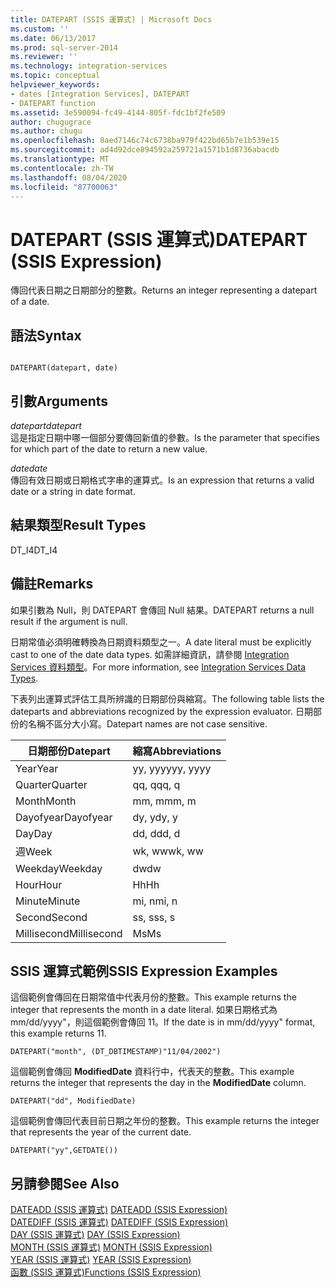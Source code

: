 ```yaml
---
title: DATEPART (SSIS 運算式) | Microsoft Docs
ms.custom: ''
ms.date: 06/13/2017
ms.prod: sql-server-2014
ms.reviewer: ''
ms.technology: integration-services
ms.topic: conceptual
helpviewer_keywords:
- dates [Integration Services], DATEPART
- DATEPART function
ms.assetid: 3e590094-fc49-4144-805f-fdc1bf2fe509
author: chugugrace
ms.author: chugu
ms.openlocfilehash: 8aed7146c74c6738ba979f422bd65b7e1b539e15
ms.sourcegitcommit: ad4d92dce894592a259721a1571b1d8736abacdb
ms.translationtype: MT
ms.contentlocale: zh-TW
ms.lasthandoff: 08/04/2020
ms.locfileid: "87700063"
---
```

# <a name="datepart-ssis-expression"></a><span data-ttu-id="db5ce-102">DATEPART (SSIS 運算式)</span><span class="sxs-lookup"><span data-stu-id="db5ce-102">DATEPART (SSIS Expression)</span></span>
  <span data-ttu-id="db5ce-103">傳回代表日期之日期部分的整數。</span><span class="sxs-lookup"><span data-stu-id="db5ce-103">Returns an integer representing a datepart of a date.</span></span>  
  
## <a name="syntax"></a><span data-ttu-id="db5ce-104">語法</span><span class="sxs-lookup"><span data-stu-id="db5ce-104">Syntax</span></span>  
  
```  
  
DATEPART(datepart, date)  
```  
  
## <a name="arguments"></a><span data-ttu-id="db5ce-105">引數</span><span class="sxs-lookup"><span data-stu-id="db5ce-105">Arguments</span></span>  
 <span data-ttu-id="db5ce-106">*datepart*</span><span class="sxs-lookup"><span data-stu-id="db5ce-106">*datepart*</span></span>  
 <span data-ttu-id="db5ce-107">這是指定日期中哪一個部分要傳回新值的參數。</span><span class="sxs-lookup"><span data-stu-id="db5ce-107">Is the parameter that specifies for which part of the date to return a new value.</span></span>  
  
 <span data-ttu-id="db5ce-108">*date*</span><span class="sxs-lookup"><span data-stu-id="db5ce-108">*date*</span></span>  
 <span data-ttu-id="db5ce-109">傳回有效日期或日期格式字串的運算式。</span><span class="sxs-lookup"><span data-stu-id="db5ce-109">Is an expression that returns a valid date or a string in date format.</span></span>  
  
## <a name="result-types"></a><span data-ttu-id="db5ce-110">結果類型</span><span class="sxs-lookup"><span data-stu-id="db5ce-110">Result Types</span></span>  
 <span data-ttu-id="db5ce-111">DT_I4</span><span class="sxs-lookup"><span data-stu-id="db5ce-111">DT_I4</span></span>  
  
## <a name="remarks"></a><span data-ttu-id="db5ce-112">備註</span><span class="sxs-lookup"><span data-stu-id="db5ce-112">Remarks</span></span>  
 <span data-ttu-id="db5ce-113">如果引數為 Null，則 DATEPART 會傳回 Null 結果。</span><span class="sxs-lookup"><span data-stu-id="db5ce-113">DATEPART returns a null result if the argument is null.</span></span>  
  
 <span data-ttu-id="db5ce-114">日期常值必須明確轉換為日期資料類型之一。</span><span class="sxs-lookup"><span data-stu-id="db5ce-114">A date literal must be explicitly cast to one of the date data types.</span></span> <span data-ttu-id="db5ce-115">如需詳細資訊，請參閱 [Integration Services 資料類型](../data-flow/integration-services-data-types.md)。</span><span class="sxs-lookup"><span data-stu-id="db5ce-115">For more information, see [Integration Services Data Types](../data-flow/integration-services-data-types.md).</span></span>  
  
 <span data-ttu-id="db5ce-116">下表列出運算式評估工具所辨識的日期部份與縮寫。</span><span class="sxs-lookup"><span data-stu-id="db5ce-116">The following table lists the dateparts and abbreviations recognized by the expression evaluator.</span></span> <span data-ttu-id="db5ce-117">日期部份的名稱不區分大小寫。</span><span class="sxs-lookup"><span data-stu-id="db5ce-117">Datepart names are not case sensitive.</span></span>  
  
|<span data-ttu-id="db5ce-118">日期部份</span><span class="sxs-lookup"><span data-stu-id="db5ce-118">Datepart</span></span>|<span data-ttu-id="db5ce-119">縮寫</span><span class="sxs-lookup"><span data-stu-id="db5ce-119">Abbreviations</span></span>|  
|--------------|-------------------|  
|<span data-ttu-id="db5ce-120">Year</span><span class="sxs-lookup"><span data-stu-id="db5ce-120">Year</span></span>|<span data-ttu-id="db5ce-121">yy, yyyy</span><span class="sxs-lookup"><span data-stu-id="db5ce-121">yy, yyyy</span></span>|  
|<span data-ttu-id="db5ce-122">Quarter</span><span class="sxs-lookup"><span data-stu-id="db5ce-122">Quarter</span></span>|<span data-ttu-id="db5ce-123">qq, q</span><span class="sxs-lookup"><span data-stu-id="db5ce-123">qq, q</span></span>|  
|<span data-ttu-id="db5ce-124">Month</span><span class="sxs-lookup"><span data-stu-id="db5ce-124">Month</span></span>|<span data-ttu-id="db5ce-125">mm, m</span><span class="sxs-lookup"><span data-stu-id="db5ce-125">mm, m</span></span>|  
|<span data-ttu-id="db5ce-126">Dayofyear</span><span class="sxs-lookup"><span data-stu-id="db5ce-126">Dayofyear</span></span>|<span data-ttu-id="db5ce-127">dy, y</span><span class="sxs-lookup"><span data-stu-id="db5ce-127">dy, y</span></span>|  
|<span data-ttu-id="db5ce-128">Day</span><span class="sxs-lookup"><span data-stu-id="db5ce-128">Day</span></span>|<span data-ttu-id="db5ce-129">dd, d</span><span class="sxs-lookup"><span data-stu-id="db5ce-129">dd, d</span></span>|  
|<span data-ttu-id="db5ce-130">週</span><span class="sxs-lookup"><span data-stu-id="db5ce-130">Week</span></span>|<span data-ttu-id="db5ce-131">wk, ww</span><span class="sxs-lookup"><span data-stu-id="db5ce-131">wk, ww</span></span>|  
|<span data-ttu-id="db5ce-132">Weekday</span><span class="sxs-lookup"><span data-stu-id="db5ce-132">Weekday</span></span>|<span data-ttu-id="db5ce-133">dw</span><span class="sxs-lookup"><span data-stu-id="db5ce-133">dw</span></span>|  
|<span data-ttu-id="db5ce-134">Hour</span><span class="sxs-lookup"><span data-stu-id="db5ce-134">Hour</span></span>|<span data-ttu-id="db5ce-135">Hh</span><span class="sxs-lookup"><span data-stu-id="db5ce-135">Hh</span></span>|  
|<span data-ttu-id="db5ce-136">Minute</span><span class="sxs-lookup"><span data-stu-id="db5ce-136">Minute</span></span>|<span data-ttu-id="db5ce-137">mi, n</span><span class="sxs-lookup"><span data-stu-id="db5ce-137">mi, n</span></span>|  
|<span data-ttu-id="db5ce-138">Second</span><span class="sxs-lookup"><span data-stu-id="db5ce-138">Second</span></span>|<span data-ttu-id="db5ce-139">ss, s</span><span class="sxs-lookup"><span data-stu-id="db5ce-139">ss, s</span></span>|  
|<span data-ttu-id="db5ce-140">Millisecond</span><span class="sxs-lookup"><span data-stu-id="db5ce-140">Millisecond</span></span>|<span data-ttu-id="db5ce-141">Ms</span><span class="sxs-lookup"><span data-stu-id="db5ce-141">Ms</span></span>|  
  
## <a name="ssis-expression-examples"></a><span data-ttu-id="db5ce-142">SSIS 運算式範例</span><span class="sxs-lookup"><span data-stu-id="db5ce-142">SSIS Expression Examples</span></span>  
 <span data-ttu-id="db5ce-143">這個範例會傳回在日期常值中代表月份的整數。</span><span class="sxs-lookup"><span data-stu-id="db5ce-143">This example returns the integer that represents the month in a date literal.</span></span> <span data-ttu-id="db5ce-144">如果日期格式為 mm/dd/yyyy"，則這個範例會傳回 11。</span><span class="sxs-lookup"><span data-stu-id="db5ce-144">If the date is in mm/dd/yyyy" format, this example returns 11.</span></span>  
  
```  
DATEPART("month", (DT_DBTIMESTAMP)"11/04/2002")  
```  
  
 <span data-ttu-id="db5ce-145">這個範例會傳回 **ModifiedDate** 資料行中，代表天的整數。</span><span class="sxs-lookup"><span data-stu-id="db5ce-145">This example returns the integer that represents the day in the **ModifiedDate** column.</span></span>  
  
```  
DATEPART("dd", ModifiedDate)  
```  
  
 <span data-ttu-id="db5ce-146">這個範例會傳回代表目前日期之年份的整數。</span><span class="sxs-lookup"><span data-stu-id="db5ce-146">This example returns the integer that represents the year of the current date.</span></span>  
  
```  
DATEPART("yy",GETDATE())  
```  
  
## <a name="see-also"></a><span data-ttu-id="db5ce-147">另請參閱</span><span class="sxs-lookup"><span data-stu-id="db5ce-147">See Also</span></span>  
 <span data-ttu-id="db5ce-148">[DATEADD &#40;SSIS 運算式&#41;](dateadd-ssis-expression.md) </span><span class="sxs-lookup"><span data-stu-id="db5ce-148">[DATEADD &#40;SSIS Expression&#41;](dateadd-ssis-expression.md) </span></span>  
 <span data-ttu-id="db5ce-149">[DATEDIFF &#40;SSIS 運算式&#41;](datediff-ssis-expression.md) </span><span class="sxs-lookup"><span data-stu-id="db5ce-149">[DATEDIFF &#40;SSIS Expression&#41;](datediff-ssis-expression.md) </span></span>  
 <span data-ttu-id="db5ce-150">[DAY &#40;SSIS 運算式&#41;](day-ssis-expression.md) </span><span class="sxs-lookup"><span data-stu-id="db5ce-150">[DAY &#40;SSIS Expression&#41;](day-ssis-expression.md) </span></span>  
 <span data-ttu-id="db5ce-151">[MONTH &#40;SSIS 運算式&#41;](month-ssis-expression.md) </span><span class="sxs-lookup"><span data-stu-id="db5ce-151">[MONTH &#40;SSIS Expression&#41;](month-ssis-expression.md) </span></span>  
 <span data-ttu-id="db5ce-152">[YEAR &#40;SSIS 運算式&#41;](year-ssis-expression.md) </span><span class="sxs-lookup"><span data-stu-id="db5ce-152">[YEAR &#40;SSIS Expression&#41;](year-ssis-expression.md) </span></span>  
 [<span data-ttu-id="db5ce-153">函數 &#40;SSIS 運算式&#41;</span><span class="sxs-lookup"><span data-stu-id="db5ce-153">Functions &#40;SSIS Expression&#41;</span></span>](functions-ssis-expression.md)  
  
  
